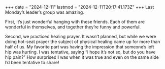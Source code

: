 +++
date = "2024-12-11"
lastmod = "2024-12-11T20:17:41.173Z"
+++
Last Monday’s leader’s group was amazing.

First, it’s just wonderful hanging with these friends. Each of them are wonderful in themselves, and together they’re funny and powerful.

Second, we practiced healing prayer. It wasn’t planned, but while we were doing hot-seat prayer the subject of physical healing came up for more than half of us. My favorite part was having the impression that someone’s left hip was hurting. I was tentative, saying “I hope it’s not so, but do you have hip pain?” How surprised I was when it was true and even on the same side I’d been tentative to share!
